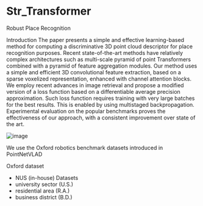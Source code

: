 # Str_Transformer
Robust Place Recognition

Introduction
The paper presents a simple and effective learning-based method for computing a discriminative 3D point cloud descriptor for place recognition purposes. Recent state-of-the-art methods have relatively complex architectures such as multi-scale pyramid of point Transformers combined with a pyramid of feature aggregation modules. Our method uses a simple and efficient 3D convolutional feature extraction, based on a sparse voxelized representation, enhanced with channel attention blocks. We employ recent advances in image retrieval and propose a modified version of a loss function based on a differentiable average precision approximation. Such loss function requires training with very large batches for the best results. This is enabled by using multistaged backpropagation. Experimental evaluation on the popular benchmarks proves the effectiveness of our approach, with a consistent improvement over state of the art.

![image](https://github.com/user-attachments/assets/d2faeb65-f2b2-4281-bbab-2bb8d3aab984)


We use the Oxford robotics benchmark datasets introduced in PointNetVLAD 

Oxford dataset
- NUS (in-house) Datasets
- university sector (U.S.)
- residential area (R.A.)
- business district (B.D.)


